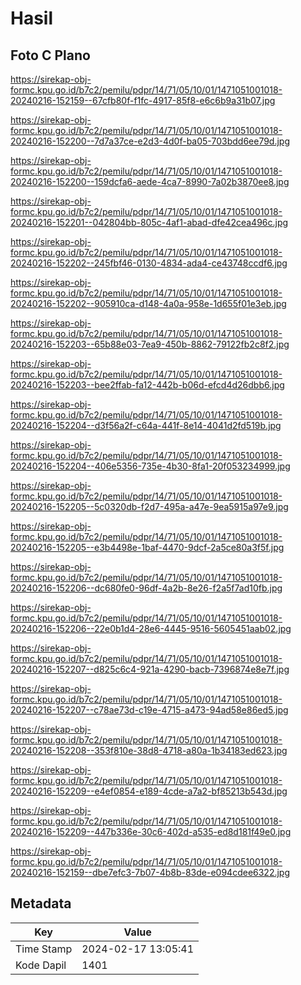 # Hasil

## Foto C Plano

https://sirekap-obj-formc.kpu.go.id/b7c2/pemilu/pdpr/14/71/05/10/01/1471051001018-20240216-152159--67cfb80f-f1fc-4917-85f8-e6c6b9a31b07.jpg

https://sirekap-obj-formc.kpu.go.id/b7c2/pemilu/pdpr/14/71/05/10/01/1471051001018-20240216-152200--7d7a37ce-e2d3-4d0f-ba05-703bdd6ee79d.jpg

https://sirekap-obj-formc.kpu.go.id/b7c2/pemilu/pdpr/14/71/05/10/01/1471051001018-20240216-152200--159dcfa6-aede-4ca7-8990-7a02b3870ee8.jpg

https://sirekap-obj-formc.kpu.go.id/b7c2/pemilu/pdpr/14/71/05/10/01/1471051001018-20240216-152201--042804bb-805c-4af1-abad-dfe42cea496c.jpg

https://sirekap-obj-formc.kpu.go.id/b7c2/pemilu/pdpr/14/71/05/10/01/1471051001018-20240216-152202--245fbf46-0130-4834-ada4-ce43748ccdf6.jpg

https://sirekap-obj-formc.kpu.go.id/b7c2/pemilu/pdpr/14/71/05/10/01/1471051001018-20240216-152202--905910ca-d148-4a0a-958e-1d655f01e3eb.jpg

https://sirekap-obj-formc.kpu.go.id/b7c2/pemilu/pdpr/14/71/05/10/01/1471051001018-20240216-152203--65b88e03-7ea9-450b-8862-79122fb2c8f2.jpg

https://sirekap-obj-formc.kpu.go.id/b7c2/pemilu/pdpr/14/71/05/10/01/1471051001018-20240216-152203--bee2ffab-fa12-442b-b06d-efcd4d26dbb6.jpg

https://sirekap-obj-formc.kpu.go.id/b7c2/pemilu/pdpr/14/71/05/10/01/1471051001018-20240216-152204--d3f56a2f-c64a-441f-8e14-4041d2fd519b.jpg

https://sirekap-obj-formc.kpu.go.id/b7c2/pemilu/pdpr/14/71/05/10/01/1471051001018-20240216-152204--406e5356-735e-4b30-8fa1-20f053234999.jpg

https://sirekap-obj-formc.kpu.go.id/b7c2/pemilu/pdpr/14/71/05/10/01/1471051001018-20240216-152205--5c0320db-f2d7-495a-a47e-9ea5915a97e9.jpg

https://sirekap-obj-formc.kpu.go.id/b7c2/pemilu/pdpr/14/71/05/10/01/1471051001018-20240216-152205--e3b4498e-1baf-4470-9dcf-2a5ce80a3f5f.jpg

https://sirekap-obj-formc.kpu.go.id/b7c2/pemilu/pdpr/14/71/05/10/01/1471051001018-20240216-152206--dc680fe0-96df-4a2b-8e26-f2a5f7ad10fb.jpg

https://sirekap-obj-formc.kpu.go.id/b7c2/pemilu/pdpr/14/71/05/10/01/1471051001018-20240216-152206--22e0b1d4-28e6-4445-9516-5605451aab02.jpg

https://sirekap-obj-formc.kpu.go.id/b7c2/pemilu/pdpr/14/71/05/10/01/1471051001018-20240216-152207--d825c6c4-921a-4290-bacb-7396874e8e7f.jpg

https://sirekap-obj-formc.kpu.go.id/b7c2/pemilu/pdpr/14/71/05/10/01/1471051001018-20240216-152207--c78ae73d-c19e-4715-a473-94ad58e86ed5.jpg

https://sirekap-obj-formc.kpu.go.id/b7c2/pemilu/pdpr/14/71/05/10/01/1471051001018-20240216-152208--353f810e-38d8-4718-a80a-1b34183ed623.jpg

https://sirekap-obj-formc.kpu.go.id/b7c2/pemilu/pdpr/14/71/05/10/01/1471051001018-20240216-152209--e4ef0854-e189-4cde-a7a2-bf85213b543d.jpg

https://sirekap-obj-formc.kpu.go.id/b7c2/pemilu/pdpr/14/71/05/10/01/1471051001018-20240216-152209--447b336e-30c6-402d-a535-ed8d181f49e0.jpg

https://sirekap-obj-formc.kpu.go.id/b7c2/pemilu/pdpr/14/71/05/10/01/1471051001018-20240216-152159--dbe7efc3-7b07-4b8b-83de-e094cdee6322.jpg


## Metadata

| Key        | Value               |
| ---------- | ------------------- |
| Time Stamp | 2024-02-17 13:05:41 |
| Kode Dapil | 1401                |



